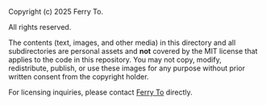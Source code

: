 Copyright (c) 2025 Ferry To.

All rights reserved.

The contents (text, images, and other media) in this directory and all subdirectories are personal assets and **not** covered by the MIT license that applies to the code in this repository. You may not copy, modify, redistribute, publish, or use these images for any purpose without prior written consent from the copyright holder.

For licensing inquiries, please contact [Ferry To](mailto:ferrywlto@gmail.com) directly.
